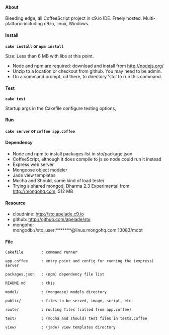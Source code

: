#### About ####

Bleeding edge, all CoffeeScript project in c9.io IDE. Freely hosted.
Multi-platform including c9.io, linux, Windows.

#### Install ####

__`cake install` or `npm install`__

Size: Less than 6 MB with libs at this point.
- Node and npm are required: download and install from http://nodejs.org/
- Unzip to a location or checkout from github. You may need to be admin.
- On a command prompt, cd there, to directory 'sto' to run this command.
	
#### Test ####
__`cake test`__

Startup args in the Cakefile configure testing options,
	
	
#### Run ####
__`cake server` or `coffee app.coffee`__

	
#### Dependency ####
- Node and npm to install packages list in sto/package.json
- CoffeeScript, although it does compile to js so node could run it instead
- Express web server
- Mongoose object modeler
- Jade view templates
- Mocha and Should, some kind of load tester
- Trying a shared mongod, Dharma 2.3 Experimental from http://mongohq.com, 512 MB
	
	
#### Resource ####
- cloudnine: http://sto.apelade.c9.io
- github: http://github.com/apelade/sto
- mongohq: mongodb://sto_user:*******@linus.mongohq.com:10083/mdbt 
	
	
#### File ####
	
	Cakefile		: command runner
	  
	app.coffee		: entry point and config for running the (express) server  	
	  
	packages.json	: (npm) dependency file list
		
	README.md		: this  	
	
	model/			: (mongoose) models directory
	
	public/			: files to be served, image, script, etc
	
	route/ 			: routing files (called from app.coffee)
	
	test/			: (mocha and should) test files in tests.coffee
	
	view/			: (jade) view templates directory


